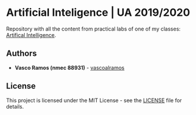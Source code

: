 # Artificial Inteligence | UA 2019/2020

Repository with all the content from practical labs of one of my classes: [Artifical Intelligence](https://www.ua.pt/en/uc/12287).

## Authors
-   **Vasco Ramos (nmec 88931)** - [vascoalramos](https://github.com/vascoalramos)

## License
This project is licensed under the MIT License - see the [LICENSE](LICENSE) file for details.
